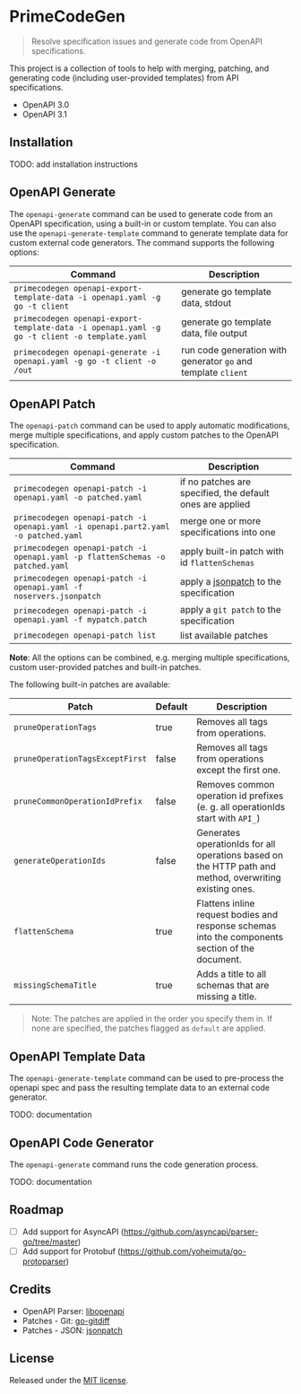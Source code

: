 # PrimeCodeGen

> Resolve specification issues and generate code from OpenAPI specifications.

This project is a collection of tools to help with merging, patching, and generating code (including user-provided templates) from API specifications.

- OpenAPI 3.0
- OpenAPI 3.1

## Installation

TODO: add installation instructions

## OpenAPI Generate

The `openapi-generate` command can be used to generate code from an OpenAPI specification, using a built-in or custom template.
You can also use the `openapi-generate-template` command to generate template data for custom external code generators.
The command supports the following options:

| Command                                                                                      | Description                                                      |
|----------------------------------------------------------------------------------------------|------------------------------------------------------------------|
| `primecodegen openapi-export-template-data -i openapi.yaml -g go -t client`                  | generate go template data, stdout                                |
| `primecodegen openapi-export-template-data -i openapi.yaml -g go -t client -o template.yaml` | generate go template data, file output                           |
| `primecodegen openapi-generate -i openapi.yaml -g go -t client -o /out`                      | run code generation with generator `go` and template `client`    |

## OpenAPI Patch

The `openapi-patch` command can be used to apply automatic modifications, merge multiple specifications, and apply custom patches to the OpenAPI specification.

| Command                                                                                      | Description                                                      |
|----------------------------------------------------------------------------------------------|------------------------------------------------------------------|
| `primecodegen openapi-patch -i openapi.yaml -o patched.yaml`                                 | if no patches are specified, the default ones are applied        |
| `primecodegen openapi-patch -i openapi.yaml -i openapi.part2.yaml -o patched.yaml`           | merge one or more specifications into one                        |
| `primecodegen openapi-patch -i openapi.yaml -p flattenSchemas -o patched.yaml`               | apply built-in patch with id `flattenSchemas`                    |
| `primecodegen openapi-patch -i openapi.yaml -f noservers.jsonpatch`                          | apply a [jsonpatch](https://jsonpatch.com/) to the specification |
| `primecodegen openapi-patch -i openapi.yaml -f mypatch.patch`                                | apply a `git patch` to the specification                         |
| `primecodegen openapi-patch list`                                                            | list available patches                                           |

**Note**: All the options can be combined, e.g. merging multiple specifications, custom user-provided patches and built-in patches.

The following built-in patches are available:

| Patch                           | Default | Description                                                                                             |
|---------------------------------|---------|---------------------------------------------------------------------------------------------------------|
| `pruneOperationTags`            | true    | Removes all tags from operations.                                                                       |
| `pruneOperationTagsExceptFirst` | false   | Removes all tags from operations except the first one.                                                  |
| `pruneCommonOperationIdPrefix`  | false   | Removes common operation id prefixes (e. g. all operationIds start with `API_`)                         |
| `generateOperationIds`          | false   | Generates operationIds for all operations based on the HTTP path and method, overwriting existing ones. |
| `flattenSchema`                 | true    | Flattens inline request bodies and response schemas into the components section of the document.        |
| `missingSchemaTitle`            | true    | Adds a title to all schemas that are missing a title.                                                   |

> Note: The patches are applied in the order you specify them in. If none are specified, the patches flagged as `default` are applied.

## OpenAPI Template Data

The `openapi-generate-template` command can be used to pre-process the openapi spec and pass the resulting template data to an external code generator.

TODO: documentation

## OpenAPI Code Generator

The `openapi-generate` command runs the code generation process.

TODO: documentation

## Roadmap

- [ ] Add support for AsyncAPI (https://github.com/asyncapi/parser-go/tree/master)
- [ ] Add support for Protobuf (https://github.com/yoheimuta/go-protoparser)

## Credits

- OpenAPI Parser: [libopenapi](https://github.com/pb33f/libopenapi)
- Patches - Git: [go-gitdiff](https://github.com/bluekeyes/go-gitdiff)
- Patches - JSON: [jsonpatch](https://github.com/evanphx/json-patch)

## License

Released under the [MIT license](./LICENSE).
